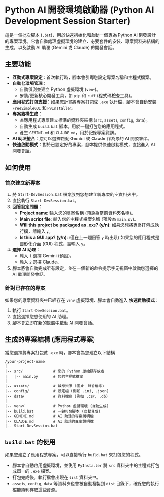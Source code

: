 # Python AI 開發環境啟動器 (Python AI Development Session Starter)

這是一個批次腳本 (`.bat`)，用於快速初始化和啟動一個專為 Python AI 開發設計的專案環境。它會自動處理虛擬環境的建立、必要套件的安裝、專案資料夾結構的生成，以及啟動 AI 助理 (Gemini 或 Claude) 的開發會話。

## 主要功能

- **互動式專案設定**：首次執行時，腳本會引導您設定專案名稱和主程式檔案。
- **自動化環境管理**：
    - 自動偵測並建立 Python 虛擬環境 (`venv`)。
    - 安裝/更新核心開發工具，如 `pip` 和 `ruff` (程式碼檢查工具)。
- **應用程式打包支援**：如果您計畫將專案打包成 `.exe` 執行檔，腳本會自動安裝 `FreeSimpleGUI` 和 `PyInstaller`。
- **專案結構生成**：
    - 為應用程式專案建立標準的資料夾結構 (`src`, `assets`, `config`, `data`)。
    - 自動生成 `build.bat` 腳本，用於一鍵打包您的應用程式。
    - 產生 `GEMINI.md` 和 `CLAUDE.md`，用於記錄專案資訊。
- **AI 助理整合**：您可以選擇啟動 Gemini 或 Claude 作為您的 AI 開發夥伴。
- **快速啟動模式**：對於已設定好的專案，腳本提供快速啟動模式，直接進入 AI 開發會話。

## 如何使用

### 首次建立新專案

1.  將 `Start-DevSession.bat` 檔案放到您想建立新專案的空資料夾中。
2.  直接執行 `Start-DevSession.bat`。
3.  **回答設定問題**：
    - **Project name**: 輸入您的專案名稱 (預設為當前資料夾名稱)。
    - **Main script file**: 輸入您的主程式檔案名稱 (預設為 `main.py`)。
    - **Will this project be packaged as .exe? (y/n)**: 如果您想將專案打包成執行檔，請輸入 `y`。
    - **Is this a GUI app? (y/n)**: (僅在上一題回答 `y` 時出現) 如果您的應用程式是圖形化介面 (GUI) 程式，請輸入 `y`。
4.  **選擇 AI 助理**：
    - 輸入 `1` 選擇 Gemini (預設)。
    - 輸入 `2` 選擇 Claude。
5.  腳本將會自動完成所有設定，並在一個新的命令提示字元視窗中啟動您選擇的 AI 助理開發會話。

### 針對已存在的專案

如果您的專案資料夾中已經存在 `venv` 虛擬環境，腳本會自動進入 **快速啟動模式**：

1.  執行 `Start-DevSession.bat`。
2.  直接選擇您想使用的 AI 助理。
3.  腳本會立即在新的視窗中啟動 AI 開發會話。

## 生成的專案結構 (應用程式專案)

當您選擇將專案打包成 `.exe` 時，腳本會為您建立以下結構：

```
/your-project-name
|
|-- src/              # 您的 Python 原始碼存放處
|   |-- main.py       # 您的主程式檔案
|
|-- assets/           # 靜態資源 (圖片、聲音檔等)
|-- config/           # 設定檔 (例如 .ini, .json)
|-- data/             # 資料檔案 (例如 .csv, .db)
|
|-- venv/             # Python 虛擬環境 (自動生成)
|-- build.bat         # 一鍵打包腳本 (自動生成)
|-- GEMINI.md         # AI 助理的專案說明檔
|-- CLAUDE.md         # AI 助理的專案說明檔
|-- Start-DevSession.bat
```

## `build.bat` 的使用

如果您建立了應用程式專案，可以直接執行 `build.bat` 來打包您的程式。

-   腳本會自動啟用虛擬環境，並使用 `PyInstaller` 將 `src` 資料夾中的主程式打包成單一的 `.exe` 檔案。
-   打包完成後，執行檔會出現在 `dist` 資料夾中。
-   `assets`, `config`, `data` 等資料夾也會被自動複製到 `dist` 目錄下，確保您的執行檔能順利存取這些資源。